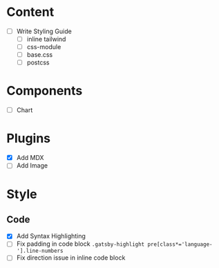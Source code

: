 # Content

-   [ ] Write Styling Guide
    -   [ ] inline tailwind
    -   [ ] css-module
    -   [ ] base.css
    -   [ ] postcss

# Components

-   [ ] Chart

# Plugins

-   [x] Add MDX
-   [ ] Add Image

# Style

## Code

-   [x] Add Syntax Highlighting
-   [ ] Fix padding in code block `.gatsby-highlight pre[class*='language-'].line-numbers`
-   [ ] Fix direction issue in inline code block
